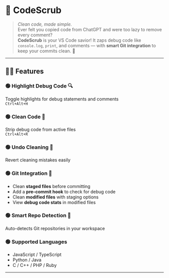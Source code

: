 # 🧹 CodeScrub

> *Clean code, made simple.*  
Ever felt you copied code from ChatGPT and were too lazy to remove every comment?  
**CodeScrub** is your VS Code savior! It zaps debug code like `console.log`, `print`, and comments — with **smart Git integration** to keep your commits clean. 🚀

---

## 🌲✨ Features

### 🟢 Highlight Debug Code 🔍
Toggle highlights for debug statements and comments  
`Ctrl+Alt+H`

### 🟢 Clean Code 🧼  
Strip debug code from active files  
`Ctrl+Alt+R`

### 🟢 Undo Cleaning 🔄  
Revert cleaning mistakes easily

### 🟢 Git Integration 🌿  
- Clean **staged files** before committing  
- Add a **pre-commit hook** to check for debug code  
- Clean **modified files** with staging options  
- View **debug code stats** in modified files  

### 🟢 Smart Repo Detection 📂  
Auto-detects Git repositories in your workspace

### 🟢 Supported Languages  
- JavaScript / TypeScript  
- Python / Java  
- C / C++ / PHP / Ruby

---

